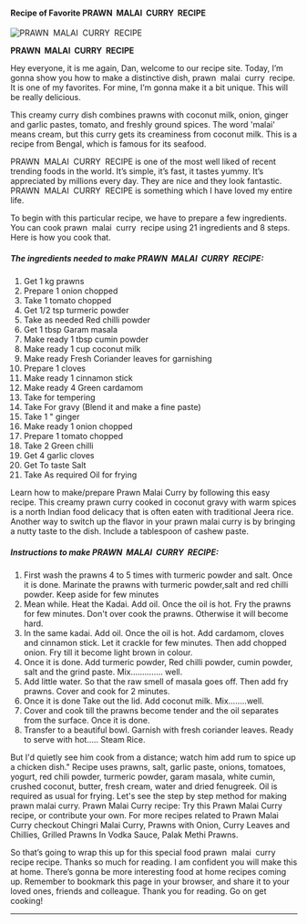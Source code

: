             

#### Recipe of Favorite PRAWN  MALAI  CURRY  RECIPE

![PRAWN  MALAI  CURRY  RECIPE](https://img-global.cpcdn.com/recipes/0f1b07d00f6deb4b/751x532cq70/prawn-malai-curry-recipe-recipe-main-photo.jpg)

**PRAWN  MALAI  CURRY  RECIPE**

Hey everyone, it is me again, Dan, welcome to our recipe site. Today, I’m gonna show you how to make a distinctive dish, prawn  malai  curry  recipe. It is one of my favorites. For mine, I’m gonna make it a bit unique. This will be really delicious.

This creamy curry dish combines prawns with coconut milk, onion, ginger and garlic pastes, tomato, and freshly ground spices. The word 'malai' means cream, but this curry gets its creaminess from coconut milk. This is a recipe from Bengal, which is famous for its seafood.

PRAWN  MALAI  CURRY  RECIPE is one of the most well liked of recent trending foods in the world. It’s simple, it’s fast, it tastes yummy. It’s appreciated by millions every day. They are nice and they look fantastic. PRAWN  MALAI  CURRY  RECIPE is something which I have loved my entire life.

To begin with this particular recipe, we have to prepare a few ingredients. You can cook prawn  malai  curry  recipe using 21 ingredients and 8 steps. Here is how you cook that.

##### The ingredients needed to make PRAWN  MALAI  CURRY  RECIPE:

1.  Get 1 kg prawns
2.  Prepare 1 onion chopped
3.  Take 1 tomato chopped
4.  Get 1/2 tsp turmeric powder
5.  Take as needed Red chilli powder
6.  Get 1 tbsp Garam masala
7.  Make ready 1 tbsp cumin powder
8.  Make ready 1 cup coconut milk
9.  Make ready Fresh Coriander leaves for garnishing
10.  Prepare 1 cloves
11.  Make ready 1 cinnamon stick
12.  Make ready 4 Green cardamom
13.  Take for tempering
14.  Take For gravy (Blend it and make a fine paste)
15.  Take 1 " ginger
16.  Make ready 1 onion chopped
17.  Prepare 1 tomato chopped
18.  Take 2 Green chilli
19.  Get 4 garlic cloves
20.  Get To taste Salt
21.  Take As required Oil for frying

Learn how to make/prepare Prawn Malai Curry by following this easy recipe. This creamy prawn curry cooked in coconut gravy with warm spices is a north Indian food delicacy that is often eaten with traditional Jeera rice. Another way to switch up the flavor in your prawn malai curry is by bringing a nutty taste to the dish. Include a tablespoon of cashew paste.

##### Instructions to make PRAWN  MALAI  CURRY  RECIPE:

1.  First wash the prawns 4 to 5 times with turmeric powder and salt. Once it is done. Marinate the prawns with turmeric powder,salt and red chilli powder. Keep aside for few minutes
2.  Mean while. Heat the Kadai. Add oil. Once the oil is hot. Fry the prawns for few minutes. Don't over cook the prawns. Otherwise it will become hard.
3.  In the same kadai. Add oil. Once the oil is hot. Add cardamom, cloves and cinnamon stick. Let it crackle for few minutes. Then add chopped onion. Fry till it become light brown in colour.
4.  Once it is done. Add turmeric powder, Red chilli powder, cumin powder, salt and the grind paste. Mix………….. well.
5.  Add little water. So that the raw smell of masala goes off. Then add fry prawns. Cover and cook for 2 minutes.
6.  Once it is done Take out the lid. Add coconut milk. Mix……..well.
7.  Cover and cook till the prawns become tender and the oil separates from the surface. Once it is done.
8.  Transfer to a beautiful bowl. Garnish with fresh coriander leaves. Ready to serve with hot….. Steam Rice.

But I'd quietly see him cook from a distance; watch him add rum to spice up a chicken dish." Recipe uses prawns, salt, garlic paste, onions, tomatoes, yogurt, red chili powder, turmeric powder, garam masala, white cumin, crushed coconut, butter, fresh cream, water and dried fenugreek. Oil is required as usual for frying. Let's see the step by step method for making prawn malai curry. Prawn Malai Curry recipe: Try this Prawn Malai Curry recipe, or contribute your own. For more recipes related to Prawn Malai Curry checkout Chingri Malai Curry, Prawns with Onion, Curry Leaves and Chillies, Grilled Prawns In Vodka Sauce, Palak Methi Prawns.

So that’s going to wrap this up for this special food prawn  malai  curry  recipe recipe. Thanks so much for reading. I am confident you will make this at home. There’s gonna be more interesting food at home recipes coming up. Remember to bookmark this page in your browser, and share it to your loved ones, friends and colleague. Thank you for reading. Go on get cooking!

* * *
